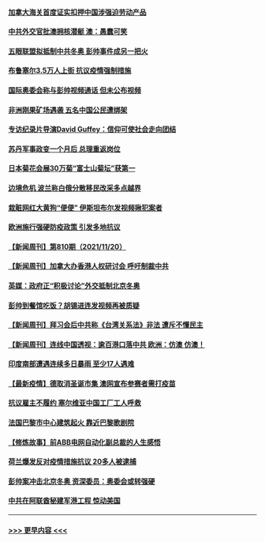 #### [加拿大海关首度证实扣押中国涉强迫劳动产品](../pages/prog202/a103274336.md?t=11220750) 
#### [中共外交官批澳拥核潜艇 澳：愚蠢可笑](../pages/prog202/a103274372.md?t=11220750) 
#### [五眼联盟拟抵制中共冬奥 彭帅事件成另一把火](../pages/prog202/a103274393.md?t=11220750) 
#### [布鲁塞尔3.5万人上街 抗议疫情强制措施](../pages/prog202/a103274378.md?t=11220750) 
#### [国际奥委会称与彭帅视频通话 但未公布视频](../pages/prog202/a103274342.md?t=11220750) 
#### [非洲刚果矿场遇袭 五名中国公民遭绑架](../pages/prog202/a103274350.md?t=11220750) 
#### [专访纪录片导演David Guffey：信仰可使社会走向团结](../pages/prog202/a103274353.md?t=11220750) 
#### [苏丹军事政变一个月后 总理重返岗位](../pages/prog202/a103274230.md?t=11220750) 
#### [日本菊花会展30万菊“富士山菊坛”获第一](../pages/prog202/a103274174.md?t=11220750) 
#### [边境危机 波兰称白俄分散移民改采多点越界](../pages/prog202/a103274128.md?t=11220750) 
#### [栽赃网红大黄狗“便便” 伊斯坦布尔发视频揪犯案者](../pages/prog202/a103274063.md?t=11220750) 
#### [欧洲施行强硬防疫政策 引发多地抗议](../pages/prog202/a103273746.md?t=11220750) 
#### [【新闻周刊】第810期（2021/11/20）](../pages/prog202/a103273938.md?t=11220750) 
#### [【新闻周刊】加拿大办香港人权研讨会 呼吁制裁中共](../pages/prog202/a103273890.md?t=11220750) 
#### [英媒：政府正“积极讨论”外交抵制北京冬奥](../pages/prog202/a103273869.md?t=11220750) 
#### [彭帅到餐馆吃饭？胡锡进连发视频再被质疑](../pages/prog202/a103273755.md?t=11220750) 
#### [【新闻周刊】拜习会后中共称《台湾关系法》非法 遭斥不懂民主](../pages/prog202/a103273858.md?t=11220750) 
#### [【新闻周刊】连线中国透视：逾百港口落中共 欧洲：仿澳 仿澳！](../pages/prog202/a103273845.md?t=11220750) 
#### [印度南部遭遇连续多日暴雨 至少17人遇难](../pages/prog202/a103273824.md?t=11220750) 
#### [【最新疫情】德取消圣诞市集 澳网宣布参赛者需打疫苗](../pages/prog202/a103273830.md?t=11220750) 
#### [抗议雇主不履约 塞尔维亚中国工厂工人呼救](../pages/prog202/a103273820.md?t=11220750) 
#### [法国巴黎市中心建筑起火 靠近巴黎歌剧院](../pages/prog202/a103273811.md?t=11220750) 
#### [【修炼故事】前ABB电网自动化副总裁的人生感悟](../pages/prog202/a103273722.md?t=11220750) 
#### [荷兰爆发反对疫情措施抗议 20多人被逮捕](../pages/prog202/a103273738.md?t=11220750) 
#### [彭帅案冲击北京冬奥 资深委员：奥委会或转强硬](../pages/prog202/a103273699.md?t=11220750) 
#### [中共在阿联酋秘建军港工程  惊动美国](../pages/prog202/a103273669.md?t=11220750) 

----
#### [ >>> 更早内容 <<< ](../indexes/prog202-earlier.md)
